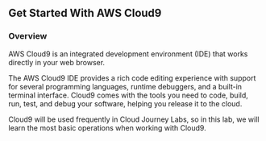 ## Get Started With AWS Cloud9

### Overview

AWS Cloud9 is an integrated development environment (IDE) that works directly in your web browser. 

The AWS Cloud9 IDE provides a rich code editing experience with support for several programming languages, runtime debuggers, and a built-in terminal interface. Cloud9 comes with the tools you need to code, build, run, test, and debug your software, helping you release it to the cloud.

Cloud9 will be used frequently in Cloud Journey Labs, so in this lab, we will learn the most basic operations when working with Cloud9.
